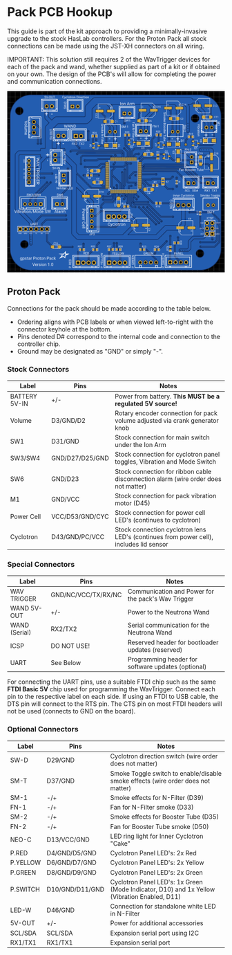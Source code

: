 # Pack PCB Hookup

This guide is part of the kit approach to providing a minimally-invasive upgrade to the stock HasLab controllers. For the Proton Pack all stock connections can be made using the JST-XH connectors on all wiring.

IMPORTANT: This solution still requires 2 of the WavTrigger devices for each of the pack and wand, whether supplied as part of a kit or if obtained on your own. The design of the PCB's will allow for completing the power and communication connections.

![](images/PackPCB-Labels.png)

## Proton Pack

Connections for the pack should be made according to the table below.

- Ordering aligns with PCB labels or when viewed left-to-right with the connector keyhole at the bottom.
- Pins denoted D# correspond to the internal code and connection to the controller chip.
- Ground may be designated as "GND" or simply "-".

### Stock Connectors

| Label | Pins | Notes |
|-------|------|-------|
| BATTERY 5V-IN | +/\- | Power from battery. **This MUST be a regulated 5V source!** |
| Volume | D3/GND/D2 | Rotary encoder connection for pack volume adjusted via crank generator knob |
| SW1 | D31/GND | Stock connection for main switch under the Ion Arm |
| SW3/SW4 | GND/D27/D25/GND | Stock connection for cyclotron panel toggles, Vibration and Mode Switch |
| SW6 | GND/D23 | Stock connection for ribbon cable disconnection alarm (wire order does not matter) |
| M1 | GND/VCC | Stock connection for pack vibration motor (D45) |
| Power Cell | VCC/D53/GND/CYC | Stock connection for power cell LED's (continues to cyclotron) |
| Cyclotron | D43/GND/PC/VCC | Stock connection cyclotron lens LED's (continues from power cell), includes lid sensor |

### Special Connectors

| Label | Pins | Notes |
|-------|------|-------|
| WAV TRIGGER | GND/NC/VCC/TX/RX/NC | Communication and Power for the pack's Wav Trigger |
| WAND 5V-OUT | +/\- | Power to the Neutrona Wand |
| WAND (Serial) | RX2/TX2 | Serial communication for the Neutrona Wand |
| ICSP | DO NOT USE! | Reserved header for bootloader updates (reserved) |
| UART | See Below | Programming header for software updates (optional) |

For connecting the UART pins, use a suitable FTDI chip such as the same **FTDI Basic 5V** chip used for programming the WavTrigger. Connect each pin to the respective label on each side. If using an FTDI to USB cable, the DTS pin will connect to the RTS pin. The CTS pin on most FTDI headers will not be used (connects to GND on the board).

### Optional Connectors

| Label | Pins | Notes |
|-------|------|-------|
| SW-D | D29/GND | Cyclotron direction switch (wire order does not matter) |
| SM-T | D37/GND | Smoke Toggle switch to enable/disable smoke effects (wire order does not matter) |
| SM-1 | \-/+ | Smoke effects for N-Filter (D39) |
| FN-1 | \-/+ | Fan for N-Filter smoke (D33) |
| SM-2 | \-/+ | Smoke effects for Booster Tube (D35) |
| FN-2 | \-/+ | Fan for Booster Tube smoke (D50) |
| NEO-C | D13/VCC/GND | LED ring light for Inner Cyclotron "Cake" |
| P.RED | D4/GND/D5/GND | Cyclotron Panel LED's: 2x Red |
| P.YELLOW | D6/GND/D7/GND | Cyclotron Panel LED's: 2x Yellow |
| P.GREEN | D8/GND/D9/GND | Cyclotron Panel LED's: 2x Green |
| P.SWITCH | D10/GND/D11/GND | Cyclotron Panel LED's: 1x Green (Mode Indicator, D10) and 1x Yellow (Vibration Enabled, D11) |
| LED-W | D46/GND | Connection for standalone white LED in N-Filter |
| 5V-OUT | +/\- | Power for additional accessories |
| SCL/SDA | SCL/SDA | Expansion serial port using I2C |
| RX1/TX1 | RX1/TX1 | Expansion serial port |

